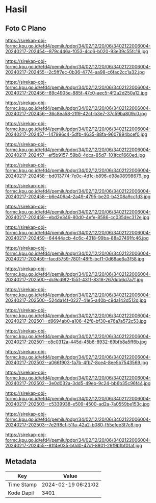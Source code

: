 # Hasil

## Foto C Plano

https://sirekap-obj-formc.kpu.go.id/efd4/pemilu/pdpr/34/02/12/20/06/3402122006004-20240217-202454--879c446a-f053-4cc6-b020-93e39c55fc19.jpg

https://sirekap-obj-formc.kpu.go.id/efd4/pemilu/pdpr/34/02/12/20/06/3402122006004-20240217-202455--2c5ff7ec-0b36-4774-aa98-c6fac2cc1a32.jpg

https://sirekap-obj-formc.kpu.go.id/efd4/pemilu/pdpr/34/02/12/20/06/3402122006004-20240217-202456--89c4905e-885f-47c0-aec5-4f2a2d250a12.jpg

https://sirekap-obj-formc.kpu.go.id/efd4/pemilu/pdpr/34/02/12/20/06/3402122006004-20240217-202456--36c8ea58-2ff9-42cf-b3e7-37c59ba809c0.jpg

https://sirekap-obj-formc.kpu.go.id/efd4/pemilu/pdpr/34/02/12/20/06/3402122006004-20240217-202457--147996c4-5dfb-4635-88fa-9607894bcef0.jpg

https://sirekap-obj-formc.kpu.go.id/efd4/pemilu/pdpr/34/02/12/20/06/3402122006004-20240217-202457--ef5b9157-59b8-4dca-85d7-101fcd1660ed.jpg

https://sirekap-obj-formc.kpu.go.id/efd4/pemilu/pdpr/34/02/12/20/06/3402122006004-20240217-202458--bd013774-7e0c-4d1c-b896-d98a08998679.jpg

https://sirekap-obj-formc.kpu.go.id/efd4/pemilu/pdpr/34/02/12/20/06/3402122006004-20240217-202458--b6e406a4-2a49-4795-be20-b4208a9cc1d3.jpg

https://sirekap-obj-formc.kpu.go.id/efd4/pemilu/pdpr/34/02/12/20/06/3402122006004-20240217-202459--ebd2e349-80d0-4efe-8586-cc035dec312e.jpg

https://sirekap-obj-formc.kpu.go.id/efd4/pemilu/pdpr/34/02/12/20/06/3402122006004-20240217-202459--64444acb-4c6c-4318-99ba-88a27491fc46.jpg

https://sirekap-obj-formc.kpu.go.id/efd4/pemilu/pdpr/34/02/12/20/06/3402122006004-20240217-202459--facd5759-7801-48f5-bcf1-0d68ae6a3f58.jpg

https://sirekap-obj-formc.kpu.go.id/efd4/pemilu/pdpr/34/02/12/20/06/3402122006004-20240217-202500--dc9cd9f2-155f-4311-8318-267ddb6d7a7f.jpg

https://sirekap-obj-formc.kpu.go.id/efd4/pemilu/pdpr/34/02/12/20/06/3402122006004-20240217-202500--524da14f-0227-41e5-a40b-c9da142d512d.jpg

https://sirekap-obj-formc.kpu.go.id/efd4/pemilu/pdpr/34/02/12/20/06/3402122006004-20240217-202501--d9694ab0-a106-42f8-bf30-e76a7a572c53.jpg

https://sirekap-obj-formc.kpu.go.id/efd4/pemilu/pdpr/34/02/12/20/06/3402122006004-20240217-202501--c8c0312a-445d-45b6-8932-69bfb8a5ff6b.jpg

https://sirekap-obj-formc.kpu.go.id/efd4/pemilu/pdpr/34/02/12/20/06/3402122006004-20240217-202502--a066f903-1a7b-4fb7-8ce4-8ee5b7543569.jpg

https://sirekap-obj-formc.kpu.go.id/efd4/pemilu/pdpr/34/02/12/20/06/3402122006004-20240217-202502--3e0d032a-3dd5-49eb-9c24-bb6b35c96f44.jpg

https://sirekap-obj-formc.kpu.go.id/efd4/pemilu/pdpr/34/02/12/20/06/3402122006004-20240217-202503--c5339938-e509-4500-ad2a-7a0559be153c.jpg

https://sirekap-obj-formc.kpu.go.id/efd4/pemilu/pdpr/34/02/12/20/06/3402122006004-20240217-202503--7e2ff8cf-51fa-42a2-b080-f55efee3f7c8.jpg

https://sirekap-obj-formc.kpu.go.id/efd4/pemilu/pdpr/34/02/12/20/06/3402122006004-20240217-202455--81f4e035-b0d0-47c1-8801-29f9b1bf01af.jpg


## Metadata

| Key        | Value               |
| ---------- | ------------------- |
| Time Stamp | 2024-02-19 06:21:02 |
| Kode Dapil | 3401                |




